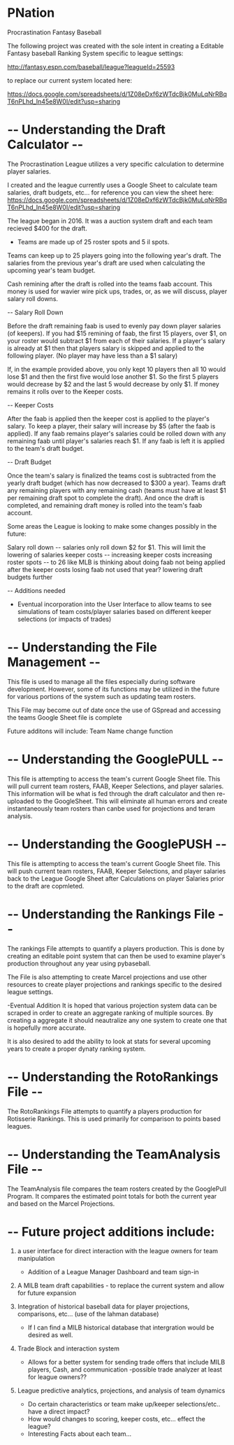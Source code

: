 # PNation
Procrastination Fantasy Baseball


The following project was created with the sole intent
in creating a Editable Fantasy baseball Ranking System specific to league settings:

http://fantasy.espn.com/baseball/league?leagueId=25593

to replace our current system located here:

https://docs.google.com/spreadsheets/d/1Z08eDxf6zWTdcBjk0MuLqNrRBqT6nPLhd_In45e8W0I/edit?usp=sharing




# -- Understanding the Draft Calculator --

The Procrastination League utilizes a very specific calculation to determine player salaries.

I created and the league currently uses a Google Sheet to calculate team salaries, draft budgets, etc...
for reference you can view the sheet here:
https://docs.google.com/spreadsheets/d/1Z08eDxf6zWTdcBjk0MuLqNrRBqT6nPLhd_In45e8W0I/edit?usp=sharing

The league began in 2016. It was a auction system draft and each team recieved $400 for the draft.
  - Teams are made up of 25 roster spots and 5 il spots.

Teams can keep up to 25 players going into the following year's draft. The salaries from the previous year's draft
are used when calculating the upcoming year's team budget.

Cash remining after the draft is rolled into the teams faab account. This money is used for wavier wire pick ups, trades,
or, as we will discuss, player salary roll downs.

-- Salary Roll Down

Before the draft remaining faab is used to evenly pay down player salaries (of keepers). If you had $15 remining of faab, the
first 15 players, over $1, on your roster would subtract $1 from each of their salaries. If a player's salary is already at $1
then that players salary is skipped and applied to the following player. (No player may have less than a $1 salary)

If, in the example provided above, you only kept 10 players then all 10 would lose $1 and then the first five would lose another $1.
So the first 5 players would decrease by $2 and the last 5 would decrease by only $1. If money remains it rolls over to the Keeper costs.

-- Keeper Costs

After the faab is applied then the keeper cost is applied to the player's salary. To keep a player, their salary will increase by $5
(after the faab is applied). If any faab remains player's salaries could be rolled down with any remaining faab until player's
salaries reach $1. If any faab is left it is applied to the team's draft budget.

-- Draft Budget

Once the team's salary is finalized the teams cost is subtracted from the yearly draft budget (which has now decreased to $300 a year).
Teams draft any remaining players with any remaining cash (teams must have at least $1 per remaining draft spot to complete the draft).
And once the draft is completed, and remaining draft money is rolled into the team's faab account.



Some areas the League is looking to make some changes possibly in the future:

Salary roll down -- salaries only roll down $2 for $1. This will limit the lowering of salaries
keeper costs -- increasing keeper costs
increasing roster spots -- to 26 like MLB is thinking about doing
faab not being applied after the keeper costs
losing faab not used that year?
lowering draft budgets further

-- Additions needed

- Eventual incorporation into the User Interface to allow teams to see simulations of team costs/player salaries based on different keeper selections (or impacts of trades)





# -- Understanding the File Management --

This file is used to manage all the files especially during software development. However, some of its functions may be utilized
in the future for various portions of the system such as updating team rosters.

This File may become out of date once the use of GSpread and accessing the teams Google Sheet file is complete

Future additons will include:
Team Name change function




# -- Understanding the GooglePULL --

This file is attempting to access the team's current Google Sheet file. This will pull current team rosters, FAAB, Keeper Selections, and player salaries. 
This information will be what is fed through the draft calculator and then re-uploaded to the GoogleSheet. This will eliminate all human errors and create instantaneously team rosters than canbe used for projections and teram analysis.




# -- Understanding the GooglePUSH --

This file is attempting to access the team's current Google Sheet file. This will push current team rosters, FAAB, Keeper Selections, and player salaries back to the League Google Sheet after Calculations on player Salaries prior to the draft are copmleted.




# -- Understanding the Rankings File --

The rankings File attempts to quantify a players production. This is done by creating an editable point system that can then be used to examine player's production throughout any year using pybaseball.


The File is also attempting to create Marcel projections and use other resources to create player projections and rankings specific to the desired league settings. 


-Eventual Addition
It is hoped that various projection system data can be scraped in order to create an aggregate ranking of multiple sources.
By creating a aggregate it should neautralize any one system to create  one that is hopefully more accurate.

It is also desired to add the ability to look at stats for several upcoming years to create a proper dynaty ranking system.




# -- Understanding the RotoRankings File --

The RotoRankings File attempts to quantify a players production for Rotisserie Rankings. This is used primarily for comparison to points based leagues.




# -- Understanding the TeamAnalysis File --

The TeamAnalysis file compares the team rosters created by the GooglePull Program. It compares the estimated point totals for both the current year and based on the Marcel Projections.




# -- Future project additions include:

1. a user interface for direct interaction with the league owners for team manipulation
    - Addition of a League Manager Dashboard and team sign-in

2. A MILB team draft capabilities - to replace the current system and allow for future expansion

3. Integration of historical baseball data for player projections, comparisons, etc... (use of the lahman database)
    - If I can find a MILB historical database that intergration would be desired as well.

4. Trade Block and interaction system
    - Allows for a better system for sending trade offers that include MILB players, Cash, and communication
    -possible trade analyzer at least for league owners??

5. League predictive analytics, projections, and analysis of team dynamics
    - Do certain characteristics or team make up/keeper selections/etc.. have a direct impact?
    - How would changes to scoring, keeper costs, etc... effect the league?
    - Interesting Facts about each team...





